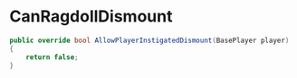 <Badge type="danger" text="Carbon Compatible"/><Badge type="warning" text="Oxide Compatible"/>
# CanRagdollDismount
```csharp
public override bool AllowPlayerInstigatedDismount(BasePlayer player)
{
	return false;
}

```
